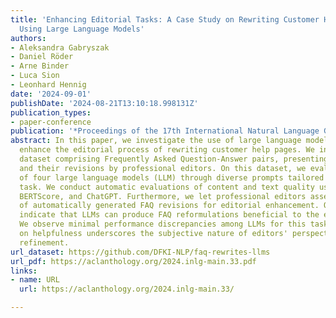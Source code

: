 ```yaml
---
title: 'Enhancing Editorial Tasks: A Case Study on Rewriting Customer Help Page Contents
  Using Large Language Models'
authors:
- Aleksandra Gabryszak
- Daniel Röder
- Arne Binder
- Luca Sion
- Leonhard Hennig
date: '2024-09-01'
publishDate: '2024-08-21T13:10:18.998131Z'
publication_types:
- paper-conference
publication: '*Proceedings of the 17th International Natural Language Generation Conference*'
abstract: In this paper, we investigate the use of large language models (LLMs) to
  enhance the editorial process of rewriting customer help pages. We introduce a German-language
  dataset comprising Frequently Asked Question-Answer pairs, presenting both raw drafts
  and their revisions by professional editors. On this dataset, we evaluate the performance
  of four large language models (LLM) through diverse prompts tailored for the rewriting
  task. We conduct automatic evaluations of content and text quality using ROUGE,
  BERTScore, and ChatGPT. Furthermore, we let professional editors assess the helpfulness
  of automatically generated FAQ revisions for editorial enhancement. Our findings
  indicate that LLMs can produce FAQ reformulations beneficial to the editorial process.
  We observe minimal performance discrepancies among LLMs for this task, and our survey
  on helpfulness underscores the subjective nature of editors' perspectives on editorial
  refinement.
url_dataset: https://github.com/DFKI-NLP/faq-rewrites-llms
url_pdf: https://aclanthology.org/2024.inlg-main.33.pdf 
links:
- name: URL
  url: https://aclanthology.org/2024.inlg-main.33/

---
```

